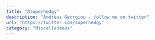 ```yaml
---
title: "@superhedgy"
description: "Andreas Georgiou - follow me on twitter"
url: "https://twitter.com/superhedgy"
category: "Miscellaneous"
---
```

